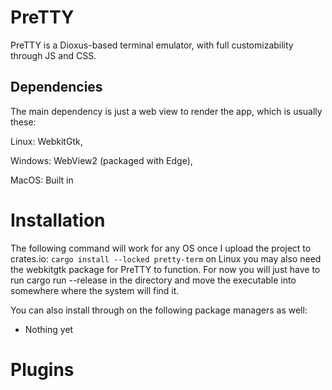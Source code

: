 # PreTTY
PreTTY is a Dioxus-based terminal emulator, with full customizability through JS and CSS.

## Dependencies 
The main dependency is just a web view to render the app, which is usually these:

Linux: WebkitGtk,

Windows: WebView2 (packaged with Edge),

MacOS: Built in

# Installation 
The following command will work for any OS once I upload the project to crates.io:
`cargo install --locked pretty-term`
on Linux you may also need the webkitgtk package for PreTTY to function.
For now you will just have to run cargo run --release in the directory and move the executable into somewhere where the system will find it.

You can also install through on the following package managers as well:
 * Nothing yet 

# Plugins

